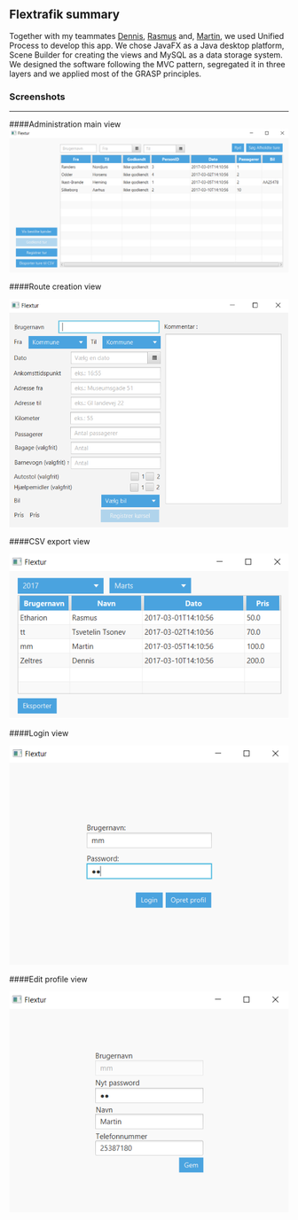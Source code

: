 ## Flextrafik summary

Together with my teammates [Dennis]( https://github.com/Zeltres), [Rasmus]( https://github.com/etharion) and, [Martin](https://github.com/Mcairborne), we used Unified Process to develop this app. We chose JavaFX as a Java desktop platform, Scene Builder for creating the views and MySQL as a data storage system. 
We designed the software following the MVC pattern, segregated it in three layers and we applied most of the GRASP principles.

### Screenshots
---
####Administration main view
![Admin main window](screenshots/admin-main-window.png)



####Route creation view

![Admin create route](screenshots/admin-create-route.png)



####CSV export view

![Admin csv export](screenshots/admin-csv-export.png)



####Login view

![Login](screenshots/login.png)



####Edit profile view

![Edit profile](screenshots/edit-profile.png)
